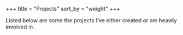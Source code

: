 +++
title = "Projects"
sort_by = "weight"
+++

Listed below are some the projects I've either created or am heavily involved in.
